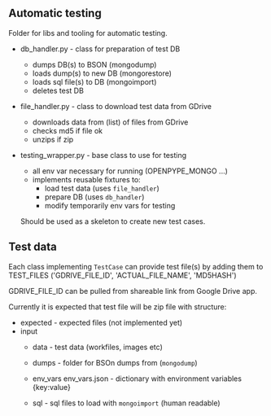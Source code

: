 Automatic testing
-----------------
Folder for libs and tooling for automatic testing.

- db_handler.py - class for preparation of test DB
    - dumps DB(s) to BSON (mongodump)
    - loads dump(s) to new DB (mongorestore)
    - loads sql file(s) to DB (mongoimport)
    - deletes test DB
  
- file_handler.py - class to download test data from GDrive
    - downloads data from (list) of files from GDrive
    - checks md5 if file ok
    - unzips if zip
    
- testing_wrapper.py - base class to use for testing
    - all env var necessary for running (OPENPYPE_MONGO ...)
    - implements reusable fixtures to:
        - load test data (uses `file_handler`)
        - prepare DB (uses `db_handler`)
        - modify temporarily env vars for testing
        
    Should be used as a skeleton to create new test cases.


Test data
---------
Each class implementing `TestCase` can provide test file(s) by adding them to
TEST_FILES ('GDRIVE_FILE_ID', 'ACTUAL_FILE_NAME', 'MD5HASH')

GDRIVE_FILE_ID can be pulled from shareable link from Google Drive app.

Currently it is expected that test file will be zip file with structure:
- expected - expected files (not implemented yet)
- input
    - data - test data (workfiles, images etc)
    - dumps - folder for BSOn dumps from (`mongodump`)
    - env_vars 
        env_vars.json - dictionary with environment variables {key:value}
        
    - sql - sql files to load with `mongoimport` (human readable)
    